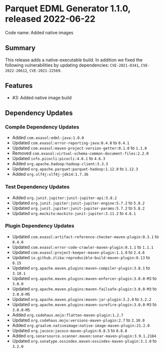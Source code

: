 # Parquet EDML Generator 1.1.0, released 2022-06-22

Code name: Added native images

## Summary

This release adds a native-executable build. In addition we fixed the following vulnerabilities by updating dependencies: `CVE-2021-0341`, `CVE-2022-26612`, `CVE-2021-22569`.

## Features

* #3: Added native image build

## Dependency Updates

### Compile Dependency Updates

* Added `com.exasol:edml-java:1.0.0`
* Updated `com.exasol:error-reporting-java:0.4.0` to `0.4.1`
* Updated `com.exasol:maven-project-version-getter:0.1.0` to `1.1.0`
* Removed `com.exasol:virtual-schema-common-document-files:2.2.0`
* Updated `info.picocli:picocli:4.6.1` to `4.6.3`
* Added `org.apache.hadoop:hadoop-client:3.3.3`
* Updated `org.apache.parquet:parquet-hadoop:1.12.0` to `1.12.3`
* Added `org.slf4j:slf4j-jdk14:1.7.36`

### Test Dependency Updates

* Added `org.junit.jupiter:junit-jupiter-api:5.8.2`
* Updated `org.junit.jupiter:junit-jupiter-engine:5.7.2` to `5.8.2`
* Updated `org.junit.jupiter:junit-jupiter-params:5.7.2` to `5.8.2`
* Updated `org.mockito:mockito-junit-jupiter:3.11.2` to `4.6.1`

### Plugin Dependency Updates

* Updated `com.exasol:artifact-reference-checker-maven-plugin:0.3.1` to `0.4.0`
* Updated `com.exasol:error-code-crawler-maven-plugin:0.1.1` to `1.1.1`
* Updated `com.exasol:project-keeper-maven-plugin:1.1.0` to `2.4.6`
* Updated `io.github.zlika:reproducible-build-maven-plugin:0.13` to `0.15`
* Updated `org.apache.maven.plugins:maven-compiler-plugin:3.8.1` to `3.10.1`
* Updated `org.apache.maven.plugins:maven-enforcer-plugin:3.0.0-M3` to `3.0.0`
* Updated `org.apache.maven.plugins:maven-failsafe-plugin:3.0.0-M3` to `3.0.0-M5`
* Updated `org.apache.maven.plugins:maven-jar-plugin:3.2.0` to `3.2.2`
* Updated `org.apache.maven.plugins:maven-surefire-plugin:3.0.0-M3` to `3.0.0-M5`
* Added `org.codehaus.mojo:flatten-maven-plugin:1.2.7`
* Updated `org.codehaus.mojo:versions-maven-plugin:2.7` to `2.10.0`
* Added `org.graalvm.nativeimage:native-image-maven-plugin:21.2.0`
* Updated `org.jacoco:jacoco-maven-plugin:0.8.5` to `0.8.8`
* Added `org.sonarsource.scanner.maven:sonar-maven-plugin:3.9.1.2184`
* Updated `org.sonatype.ossindex.maven:ossindex-maven-plugin:3.1.0` to `3.2.0`
